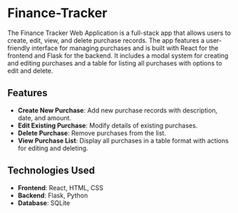 # Finance-Tracker

The Finance Tracker Web Application is a full-stack app that allows users to create, edit, view, and delete purchase records. The app features a user-friendly interface for managing purchases and is built with React for the frontend and Flask for the backend. It includes a modal system for creating and editing purchases and a table for listing all purchases with options to edit and delete.

## Features

- **Create New Purchase**: Add new purchase records with description, date, and amount.
- **Edit Existing Purchase**: Modify details of existing purchases.
- **Delete Purchase**: Remove purchases from the list.
- **View Purchase List**: Display all purchases in a table format with actions for editing and deleting.

## Technologies Used

- **Frontend**: React, HTML, CSS
- **Backend**: Flask, Python
- **Database**: SQLite 

